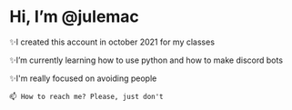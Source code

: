 # Hi, I’m @julemac
 
  ✨I created this account in october 2021 for my classes
 
  ✨I’m currently learning how to use python and how to make discord bots
 
  ✨I'm really focused on avoiding people
   
   
    📫 How to reach me? Please, just don't
<!---
julemac/julemac is a ✨ special ✨ repository because its `README.md` (this file) appears on your GitHub profile.
You can click the Preview link to take a look at your changes.
--->
